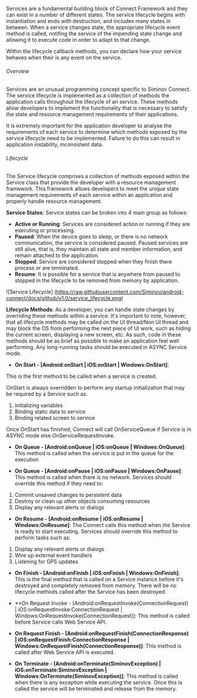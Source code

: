 Services are a fundamental building block of Connect Framework and they can exist in a number of different states. The service lifecycle begins with instantiation and ends with destruction, and includes many states in between. When a service changes state, the appropriate lifecycle event method is called, notifing the service of the impending state change and allowing it to execute code in order to adapt to that change. 

Within the lifecycle callback methods, you can declare how your service behaves when their is any event on the service. 

###### Overview
Services are an unusual programming concept specific to Siminov Connect. The service lifecycle is implemented as a collection of methods the application calls throughout the lifecycle of an service. These methods allow developers to implement the functionality that is necessary to satisfy the state and resource management requirements of their applications.

It is extremely important for the application developer to analyse the requirements of each service to determine which methods exposed by the service lifecycle need to be implemented. Failure to do this can result in application instability, inconsistent data.

###### Lifecycle
The Service lifecycle comprises a collection of methods exposed within the Service class that provide the developer with a resource management framework. This framework allows developers to meet the unique state management requirements of each service within an application and properly handle resource management.

**Service States**: Service states can be broken into 4 main group as follows:

- **Active or Running**: Services are considered action or running if they are executing or processing.
- **Paused**: When the device goes to sleep, or there is no network communication, the service is considered paused. Paused services are still alive, that is, they maintain all state and member information, and remain attached to the application.
- **Stopped**: Service are considered stopped when they finish there process or are terminated.
- **Resume**: It is possible for a service that is anywhere from paused to stopped in the lifecycle to be removed from memory by application.

![Service Lifecycle] (https://raw.githubusercontent.com/Siminov/android-connect/docs/github/v1.0/service_lifecycle.png)


**Lifecycle Methods**: As a developer, you can handle state changes by overriding these methods within a service. It's important to note, however, that all lifecycle methods may be called on the UI thread/Non UI thread and may block the OS from performing the next piece of UI work, such as hiding the current screen, displaying a new screen, etc. As such, code in these methods should be as brief as possible to make an application feel well performing. Any long-running tasks should be executed in ASYNC Service mode.


- **On Start - [Android:onStart | iOS:onStart | Windows:OnStart]**: 

This is the first method to be called when a service is created.

OnStart is always overridden to perform any startup initialization that may be required by a Service such as:

1. Initializing variables
2. Binding static data to service
3. Binding related screen to service

Once OnStart has finished, Connect will call OnServiceQueue if Service is in ASYNC mode else OnServiceRequestInvoke.

- **On Queue - [Android:onQueue | iOS:onQueue | Windows:OnQueue]**: This method is called when the service is put in the queue for the execution

- **On Queue - [Android:onPause | iOS:onPause | Windows:OnPause]**: This method is called when there is no network. Services should override this method if they need to:

1. Commit unsaved changes to persistent data
2. Destroy or clean up other objects consuming resources
3. Display any relevant alerts or dialogs


- **On Resume - [Android:onResume | iOS:onResume | Windows:OnResume]**: The Connect calls this method when the Service is ready to start executing. Services should override this method to perform tasks such as:

1. Display any relevant alerts or dialogs
2. Wire up external event handlers
3. Listening for GPS updates


- **On Finish - [Android:onFinish | iOS:onFinish | Windows:OnFinish]**: This is the final method that is called on a Service instance before it's destroyed and completely removed from memory. There will be no lifecycle methods called after the Service has been destroyed.

- **On Request Invoke - [Android:onRequestInvoke(ConnectionRequest) | iOS:onRequestInvoke:ConnectionRequest | Windows:OnRequestInvoke(ConnectionRequest)]: This method is called before Service calls Web Service API.


- **On Request Finish - [Android:onRequestFinish(ConnectionResponse) | iOS:onRequestFinish:ConnectionResponse | Windows:OnRequestFinish(ConnectionResponse)]**: This method is called after Web Service API is executed.


- **On Terminate - [Android:onTerminate(SiminovException) | iOS:onTerminate:SiminovException | Windows:OnTerminate(SiminovException)]**: This method is called when there is any exception while executing the service. Once this is called the service will be terminated and release from the memory.